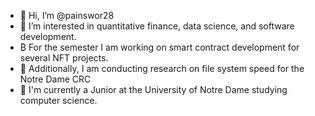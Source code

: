 - 👋 Hi, I’m @painswor28
- 👀 I’m interested in quantitative finance, data science, and software development.
- ₿ For the semester I am working on smart contract development for several NFT projects.
- 🔬 Additionally, I am conducting research on file system speed for the Notre Dame CRC
- 🌱 I'm currently a Junior at the University of Notre Dame studying computer science.

<!---
painswor28/painswor28 is a ✨ special ✨ repository because its `README.md` (this file) appears on your GitHub profile.
You can click the Preview link to take a look at your changes.
--->
